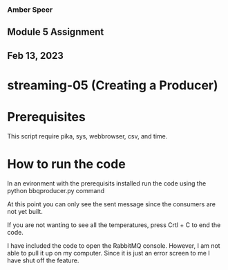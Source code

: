 ### Amber Speer
## Module 5 Assignment
## Feb 13, 2023

# streaming-05 (Creating a Producer)

# Prerequisites

This script require pika, sys, webbrowser, csv, and time.

# How to run the code

In an evironment with the prerequisits installed run the code using the python bbqproducer.py command

At this point you can only see the sent message since the consumers are not yet built.

If you are not wanting to see all the temperatures, press Crtl + C to end the code.

I have included the code to open the RabbitMQ console.  However, I am not able to pull it up on my computer.  Since it is just an error screen to me I have shut off the feature.